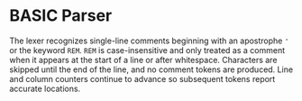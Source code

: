 <!--
File: docs/dev/parser.md
Purpose: Notes on BASIC parser and comment lexing.
-->

# BASIC Parser

The lexer recognizes single-line comments beginning with an apostrophe `'`
or the keyword `REM`. `REM` is case-insensitive and only treated as a
comment when it appears at the start of a line or after whitespace.
Characters are skipped until the end of the line, and no comment tokens
are produced. Line and column counters continue to advance so subsequent
tokens report accurate locations.
